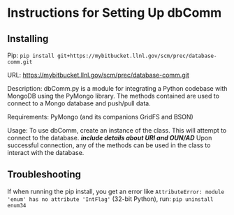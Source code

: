 # Instructions for Setting Up dbComm
## Installing
Pip: `pip install git+https://mybitbucket.llnl.gov/scm/prec/database-comm.git`


URL: https://mybitbucket.llnl.gov/scm/prec/database-comm.git

Description: dbComm.py is a module for integrating a Python codebase with MongoDB using the PyMongo library.
The methods contained are used to connect to a Mongo database and push/pull data.

Requirements: PyMongo (and its companions GridFS and BSON) 

Usage:
To use dbComm, create an instance of the class. This will attempt to connect to the database. ***include details about URI and OUN/AD***
Upon successful connection, any of the methods can be used in the class to interact with the database.

## Troubleshooting
If when running the pip install, you get an error like `AttributeError: module 'enum' has no attribute 'IntFlag'` (32-bit Python), 
run: `pip uninstall enum34`